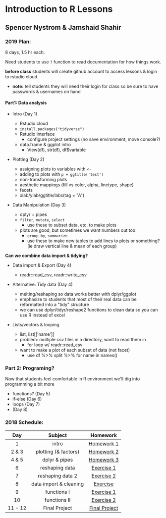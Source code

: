 # Introduction to R Lessons
## Spencer Nystrom & Jamshaid Shahir

### 2019 Plan:
8 days, 1.5 hr each.

Need students to use `?` function to read documentation for how things work.

**before class** students will create github account to access lessons & login to rstudio cloud.
 - **note:** tell students they will need their login for class so be sure to have passwords & usernames on hand

#### Part1: Data analysis
  - Intro (Day 1)
    - Rstudio.cloud
    - `install.packages("tidyverse")`
    - Rstudio interface
      - configure project settings (no save environment, move console?)
    - data.frame & ggplot intro
      - View(df), str(df), df$variable
    
  - Plotting (Day 2)
    - assigning plots to variables with `<-`
    - adding to plots with `p + ggtitle('test')`
    - non-transforming plots
    - aesthetic mappings (fill vs color, alpha, linetype, shape)
    - facets
    - xlab/ylab/ggtitle/labs(tag = "A")
    
  - Data Manipulation (Day 3)
    - dplyr + pipes
    - `filter`, `mutate`, `select`
      - use these to subset data, etc. to make plots
    - plots are good, but sometimes we want numbers out too
      - `group_by`, `summarize`
      - use these to make new tables to add lines to plots or something? (ie draw vertical line & mean of each group)
   
  **Can we combine data import & tidying?** 
  - Data import & Export (Day 4)
    - readr::read_csv, readr::write_csv
    
  - Alternative: Tidy data (Day 4)
    - melting/reshaping so data works better with dplyr/ggplot
    - emphasize to students that most of their real data can be reformatted into a "tidy" structure
    - we can use dplyr/tidyr/reshape2 functions to clean data so you can use R instead of excel
  
  - Lists/vectors & looping
    - list, list[['name']]
    - problem: multiple csv files in a directory, want to read them in
      - for loop w/ readr::read_csv
    - want to make a plot of each subset of data (not facet)
      - use df %>% split %>% for name in names()

### Part 2: Programing?
Now that students feel comfortable in R environment we'll dig into programming a bit more

  - functions? (Day 5)
  - if-else (Day 6)
  - loops (Day 7)
  - (Day 8)




### 2018 Schedule:
|Day | Subject | Homework |
|:--:|:---:|:------------:|
|1  |intro | [Homework 1](https://github.com/UNC-HLC-R-Intro/lessons/blob/master/class_introduction/Homework1.Rmd) |
|2 & 3  |plotting (& factors) | [Homework 2](https://github.com/UNC-HLC-R-Intro/lessons/blob/master/intro_to_ggplot/HLC_intro_to_ggplot.md) |
|4 & 5  |dplyr & pipes |[Homework 3](https://github.com/UNC-HLC-R-Intro/lessons/blob/master/intro_to_dplyr/HLC_intro_to_dplyr.md) |
|6  |reshaping data |[Exercise 1](https://github.com/UNC-HLC-R-Intro/lessons/blob/master/reshaping_data/tidy_data_exercises_day1.md)|
|7  |reshaping data 2|[Exercise 2](https://github.com/UNC-HLC-R-Intro/lessons/blob/master/reshaping_data/tidy_data_exercises_day2.md)|
|8  |data import & cleaning |[Exercise](https://github.com/UNC-HLC-R-Intro/lessons/blob/master/data_import/data_import.md)|
|9  |functions I |[Exercise 1](https://github.com/UNC-HLC-R-Intro/lessons/blob/master/functions/functions_day1.md)|
|10  |functions II |[Exercise 2](https://github.com/UNC-HLC-R-Intro/lessons/blob/master/functions/functions_day2.md)|
|11 - 12 | Final Project |[Final Project](https://github.com/UNC-HLC-R-Intro/lessons/blob/master/mouse_project/project.md)|
